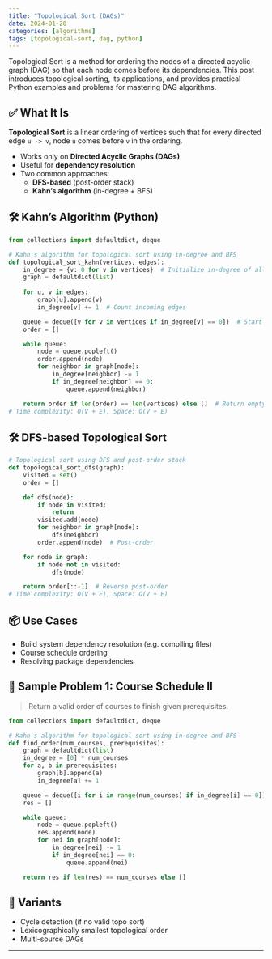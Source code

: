 ```yaml
---
title: "Topological Sort (DAGs)"
date: 2024-01-20
categories: [algorithms]
tags: [topological-sort, dag, python]
---
```


Topological Sort is a method for ordering the nodes of a directed acyclic graph (DAG) so that each node comes before its dependencies. This post introduces topological sorting, its applications, and provides practical Python examples and problems for mastering DAG algorithms.

## ✅ What It Is

**Topological Sort** is a linear ordering of vertices such that for every directed edge `u -> v`, node `u` comes before `v` in the ordering.

- Works only on **Directed Acyclic Graphs (DAGs)**
- Useful for **dependency resolution**
- Two common approaches:
  - **DFS-based** (post-order stack)
  - **Kahn’s algorithm** (in-degree + BFS)

## 🛠️ Kahn’s Algorithm (Python)

```python
from collections import defaultdict, deque

# Kahn's algorithm for topological sort using in-degree and BFS
def topological_sort_kahn(vertices, edges):
    in_degree = {v: 0 for v in vertices}  # Initialize in-degree of all vertices
    graph = defaultdict(list)
    
    for u, v in edges:
        graph[u].append(v)
        in_degree[v] += 1  # Count incoming edges

    queue = deque([v for v in vertices if in_degree[v] == 0])  # Start with nodes with 0 in-degree
    order = []

    while queue:
        node = queue.popleft()
        order.append(node)
        for neighbor in graph[node]:
            in_degree[neighbor] -= 1
            if in_degree[neighbor] == 0:
                queue.append(neighbor)

    return order if len(order) == len(vertices) else []  # Return empty if cycle
# Time complexity: O(V + E), Space: O(V + E)
```

## 🛠️ DFS-based Topological Sort

```python
# Topological sort using DFS and post-order stack
def topological_sort_dfs(graph):
    visited = set()
    order = []

    def dfs(node):
        if node in visited:
            return
        visited.add(node)
        for neighbor in graph[node]:
            dfs(neighbor)
        order.append(node)  # Post-order

    for node in graph:
        if node not in visited:
            dfs(node)

    return order[::-1]  # Reverse post-order
# Time complexity: O(V + E), Space: O(V + E)
```

## 📦 Use Cases

- Build system dependency resolution (e.g. compiling files)
- Course schedule ordering
- Resolving package dependencies

## 📘 Sample Problem 1: Course Schedule II

> Return a valid order of courses to finish given prerequisites.

```python
from collections import defaultdict, deque

# Kahn's algorithm for topological sort using in-degree and BFS
def find_order(num_courses, prerequisites):
    graph = defaultdict(list)
    in_degree = [0] * num_courses
    for a, b in prerequisites:
        graph[b].append(a)
        in_degree[a] += 1

    queue = deque([i for i in range(num_courses) if in_degree[i] == 0])
    res = []

    while queue:
        node = queue.popleft()
        res.append(node)
        for nei in graph[node]:
            in_degree[nei] -= 1
            if in_degree[nei] == 0:
                queue.append(nei)

    return res if len(res) == num_courses else []
```

## 🔁 Variants

- Cycle detection (if no valid topo sort)
- Lexicographically smallest topological order
- Multi-source DAGs

---

